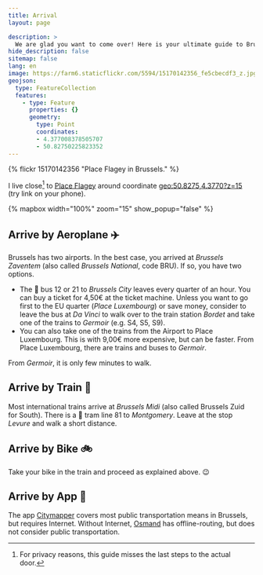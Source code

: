 ```yaml
---
title: Arrival
layout: page

description: >
  We are glad you want to come over! Here is your ultimate guide to Brussels.
hide_description: false
sitemap: false
lang: en
image: https://farm6.staticflickr.com/5594/15170142356_fe5cbecdf3_z.jpg
geojson:
  type: FeatureCollection
  features:
    - type: Feature
      properties: {}
      geometry:
        type: Point
        coordinates:
        - 4.377008378505707
        - 50.82750225823352
---
```


{% flickr 15170142356 "Place Flagey in Brussels." %}

I live close[^privacy] to [Place Flagey](https://en.wikipedia.org/wiki/Place_Flagey) around coordinate [geo:50.8275,4.3770?z=15](geo:50.8275,4.3770?z=15&q=50.8275,4.3770) (try link on your phone).

{% mapbox width="100%" zoom="15" show_popup="false" %}

## Arrive by Aeroplane :airplane:

Brussels has two airports. In the best case, you arrived at *Brussels Zaventem* (also called *Brussels National*, code BRU). If so, you have two options.

- The :bus: bus 12 or 21 to *Brussels City* leaves every quarter of an hour. You can buy a ticket for 4,50€ at the ticket machine.  Unless you want to go first to the EU quarter (*Place Luxembourg*) or save money, consider to leave the bus at *Da Vinci* to walk over to the train station  *Bordet* and take one of the trains to *Germoir* (e.g. S4, S5, S9).
- You can also take one of the trains from the Airport to Place Luxembourg. This is with 9,00€ more expensive, but can be faster. From Place Luxembourg, there are trains and buses to *Germoir*.

From *Germoir*, it is only few minutes to walk.

## Arrive by Train :bullettrain_side:

Most international trains arrive at *Brussels Midi* (also called Brussels Zuid for South). There is a :tram: tram line 81 to *Montgomery*. Leave at the stop *Levure* and walk a short distance.

## Arrive by Bike :bike:

Take your bike in the train and proceed as explained above. :wink:

## Arrive by App :iphone:

The app [Citymapper](https://citymapper.com/) covers most public transportation means in Brussels, but requires Internet. Without Internet, [Osmand](https://osmand.net/) has offline-routing, but does not consider public transportation.


[^privacy]: For privacy reasons, this guide misses the last steps to the actual door.
